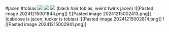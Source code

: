 #jacen #tobias 
**![](https://lh7-rt.googleusercontent.com/docsz/AD_4nXdL37LZNvCtnD_JqtEbqIGnhIpJ14iRVuuddFAsgkWWHPH16t0WOA579MW11IeOFv_aJxDafUWb7G8XT2HNL0LYKco8k0N7QsJYEgToAaSOTvfif_-xWdK0n6QIEEXp8AUy1oKIFg?key=ArE9gjGx41F-QdnnpTPqXmu4)**
**![](https://lh7-rt.googleusercontent.com/docsz/AD_4nXdQ23W9EQnrvCUCtCtiWbkPOmQ3Nbe8ayzqVxYHBXcFx2KwbLCO6r83U3PtscM0-Fv7lT8ilxIKTGqHeCGW-jUulIomeoM7auQAAwXsnCzDiUxC8tI5Hftap5DKTdir3P0WHNSRsw?key=ArE9gjGx41F-QdnnpTPqXmu4)**
**![](https://lh7-rt.googleusercontent.com/docsz/AD_4nXc1NCwHtiWXRSr44CodEHWdXj4mt-pYnhRtox5b6tfnzC7YBigu3qgd2RN9p1g51Q2RxUKMJryBGg-1ARXFeDlUuGefMBhsk4SoyF30X_h71xjbFMsq6tv7KNpjUZqpCB5HIxzx?key=ArE9gjGx41F-QdnnpTPqXmu4)**
(black hair tobias, weird twink jacen)
![[Pasted image 20241215001844.png]]
![[Pasted image 20241215002413.png]]
(caboose is jacen, tucker is tobias)
![[Pasted image 20241215002814.png]]
![[Pasted image 20241215002941.png]]
